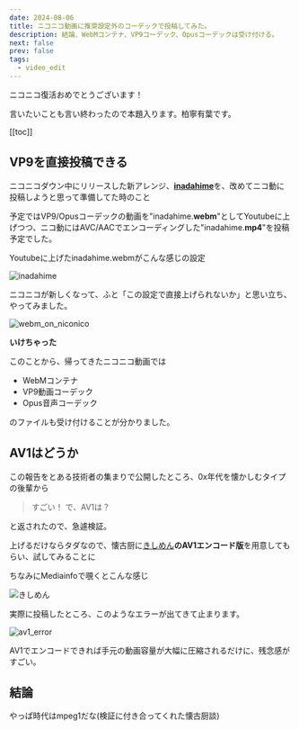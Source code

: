 ```yaml
---
date: 2024-08-06
title: ニコニコ動画に推奨設定外のコーデックで投稿してみた。
description: 結論、WebMコンテナ、VP9コーデック、Opusコーデックは受け付ける。
next: false
prev: false
tags:
  - video_edit
---
```


<span class="text-2xl font-extrabold">ニコニコ復活おめでとうございます！</span>

言いたいことも言い終わったので本題入ります。柏寧有葉です。

[[toc]]

## VP9を直接投稿できる

ニコニコダウン中にリリースした新アレンジ、[**inadahime**](https://www.nicovideo.jp/watch/sm43912528)を、改めてニコ動に投稿しようと思って準備してた時のこと

予定ではVP9/Opusコーデックの動画を"inadahime.**webm**"としてYoutubeに上げつつ、ニコ動にはAVC/AACでエンコーディングした"inadahime.**mp4**"を投稿予定でした。

Youtubeに上げたinadahime.webmがこんな感じの設定

![inadahime](/posts/2024/mediainfo_inadahime.png)

ニコニコが新しくなって、ふと「この設定で直接上げられないか」と思い立ち、やってみました。

![webm_on_niconico](/posts/2024/webm_on_niconico.png)

**いけちゃった**

このことから、帰ってきたニコニコ動画では

- WebMコンテナ
- VP9動画コーデック
- Opus音声コーデック

のファイルも受け付けることが分かりました。

## AV1はどうか

この報告をとある技術者の集まりで公開したところ、0x年代を懐かしむタイプの後輩から

> すごい！
  で、AV1は？

と返されたので、急遽検証。

上げるだけならタダなので、懐古厨に[きしめん](https://www.nicovideo.jp/watch/sm212213)**のAV1エンコード版**を用意してもらい、試してみることに

ちなみにMediainfoで覗くとこんな感じ

![きしめん](/posts/2024/mediainfo_kishimen.png)

実際に投稿したところ、このようなエラーが出てきて止まります。

![av1_error](/posts/2024/av1_error.png)

AV1でエンコードできれば手元の動画容量が大幅に圧縮されるだけに、残念感がすごい。

## 結論

<span class="text-2xl font-extrabold">やっぱ時代はmpeg1だな</span>(検証に付き合ってくれた懐古厨談)